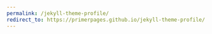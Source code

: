 ```yaml
---
permalink: /jekyll-theme-profile/
redirect_to: https://primerpages.github.io/jekyll-theme-profile/
---
```

